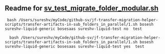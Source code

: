  ## Readme for [sv_test_migrate_folder_modular.sh](sv_test_migrate_folder_modular.sh)

```
 bash /Users/sureshv/myCode/github-sv/jf-transfer-migration-helper-scripts/transfer-artifacts-in-sub_folders_in_parallel/1.sh bosesh sureshv-liquid-generic bosesaas sureshv-liquid-test no  test

  bash /Users/sureshv/myCode/github-sv/jf-transfer-migration-helper-scripts/transfer-artifacts-in-sub_folders_in_parallel/1.sh bosesh sureshv-liquid-generic bosesaas sureshv-liquid-test yes  test
```
